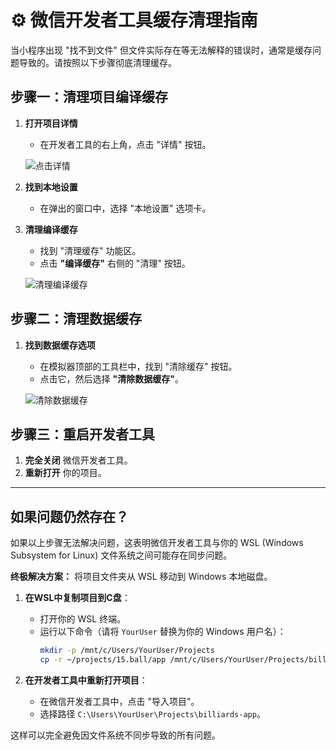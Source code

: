 # ⚙️ 微信开发者工具缓存清理指南

当小程序出现 "找不到文件" 但文件实际存在等无法解释的错误时，通常是缓存问题导致的。请按照以下步骤彻底清理缓存。

## 步骤一：清理项目编译缓存

1.  **打开项目详情**
    *   在开发者工具的右上角，点击 "详情" 按钮。

    ![点击详情](https://res.wx.qq.com/wxdoc/dist/assets/img/project-config.537151f1.png)

2.  **找到本地设置**
    *   在弹出的窗口中，选择 "本地设置" 选项卡。

3.  **清理编译缓存**
    *   找到 "清理缓存" 功能区。
    *   点击 **"编译缓存"** 右侧的 "清理" 按钮。

    ![清理编译缓存](https://developers.weixin.qq.com/miniprogram/dev/image/cat/devtools/clear-cache.png)

## 步骤二：清理数据缓存

1.  **找到数据缓存选项**
    *   在模拟器顶部的工具栏中，找到 "清除缓存" 按钮。
    *   点击它，然后选择 **"清除数据缓存"**。

    ![清除数据缓存](https://res.wx.qq.com/wxdoc/dist/assets/img/storage-panel.a6773229.png)

## 步骤三：重启开发者工具

1.  **完全关闭** 微信开发者工具。
2.  **重新打开** 你的项目。

---

## 如果问题仍然存在？

如果以上步骤无法解决问题，这表明微信开发者工具与你的 WSL (Windows Subsystem for Linux) 文件系统之间可能存在同步问题。

**终极解决方案：**
将项目文件夹从 WSL 移动到 Windows 本地磁盘。

1.  **在WSL中复制项目到C盘**：
    *   打开你的 WSL 终端。
    *   运行以下命令（请将 `YourUser` 替换为你的 Windows 用户名）：
        ```bash
        mkdir -p /mnt/c/Users/YourUser/Projects
        cp -r ~/projects/15.ball/app /mnt/c/Users/YourUser/Projects/billiards-app
        ```

2.  **在开发者工具中重新打开项目**：
    *   在微信开发者工具中，点击 "导入项目"。
    *   选择路径 `C:\Users\YourUser\Projects\billiards-app`。

这样可以完全避免因文件系统不同步导致的所有问题。 